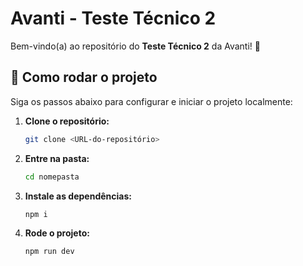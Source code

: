 # Avanti - Teste Técnico 2

Bem-vindo(a) ao repositório do **Teste Técnico 2** da Avanti! 🚀

## 🔧 Como rodar o projeto

Siga os passos abaixo para configurar e iniciar o projeto localmente:

1. **Clone o repositório:**

   ```bash
   git clone <URL-do-repositório>
2. **Entre na pasta:**

   ```bash
   cd nomepasta
3. **Instale as dependências:**

   ```bash
   npm i

4. **Rode o projeto:**

   ```bash
   npm run dev
